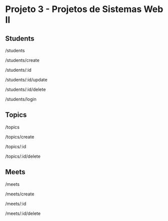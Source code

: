 # Projeto 3 - Projetos de Sistemas Web II

## Students

/students

/students/create

/students/:id

/students/:id/update

/students/:id/delete

/students/login

## Topics

/topics

/topics/create

/topics/:id

/topics/:id/delete

## Meets

/meets

/meets/create

/meets/:id

/meets/:id/delete
